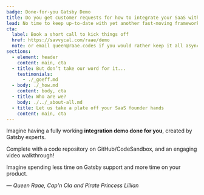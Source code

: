 ```yaml
---
badge: Done-for-you Gatsby Demo
title: Do you get customer requests for how to integrate your SaaS with Gatsby?
lead: No time to keep up-to-date with yet another fast-moving framework while also building and maintaining your product?
cta:
  label: Book a short call to kick things off
  href: https://savvycal.com/raae/demo
  note: or email queen@raae.codes if you would rather keep it all asynchronous
sections:
  - element: header
    content: main, cta
  - title: But don’t take our word for it...
    testimonials:
      - ./_goeff.md
  - body: ./_how.md
    content: body, cta
  - title: Who are we?
    body: ./../_about-all.md
  - title: Let us take a plate off your SaaS founder hands
    content: main, cta
---
```


Imagine having a fully working **integration demo done for you**, created by Gatsby experts.

Complete with a code repository on GitHub/CodeSandbox, and an engaging video walkthrough!

Imagine spending less time on Gatsby support and more time on your product.

<cite>— Queen Raae, Cap'n Ola and Pirate Princess Lillian</cite>
